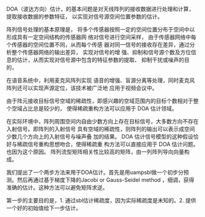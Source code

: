 DOA（波达方向）估计，的基本问题是对天线阵列的接收数据进行处理和计算，提取接收数据的参数特征，
以实现对信号源空间位置参数的估计。

阵列信号处理的基本原理是， 将多个传感器按照一定的空间位置分布于空间中以形成具有一定空间结构的传感器网 络对信号进行空间采样，
由于传感器网络中每个传感器的空间位置不同，从而每个传感 器对同一信号的接收存在差异，通过分析整个传感器网络的输出差异，
实现对信号的增 强、抑制和信号源个数及方位信息的估计，从而实现对信号源中包含的特征参数的提取、 抑制干扰或噪声的目的，

在语音系统中，利用麦克风阵列实现 语音的增强、盲源分离等处理，同时麦克风阵列还可以实现声源定位，该技术被广泛地 应用于视频会议中。

由于阵元接收目标信号空域的稀疏性，即感兴趣的空域范围内的目标个数相对于整 个空域占比总是较少的，
使得稀疏重构方法可以应用于 DOA 估计领域。


在实际环境中，阵列周围空间内自由少数方向上存在目标信号，大多数方向不存在入射信号。即阵列的入射信号 具有空域的稀疏性，则阵列的输出可以表示成空间少数几个方向上的入射信号与噪声叠 加的结果。
DOA 估计信号模型的这种假设恰好与稀疏信号重构思想吻合，使得稀疏重 构方法可以直接应用于 DOA 估计问题。也因为这个原因。
阵列流型矩阵相关性比较高的矩阵，由一列阵列导向向量构成。


我们提出了一个两步方法来用于DOA估计。首先是用uampsbl做一个初步分预测。然后再通过基于梯度下降的Jacobi or Gauss-Seidel method ，细调，获得准确的估计。这种方法可以避免矩阵求逆。

第一步的主要目的是，1. 通过sbl估计稀疏度，因为实际稀疏度是未知的。2. 提供一个好的初始值给下一步估计。

